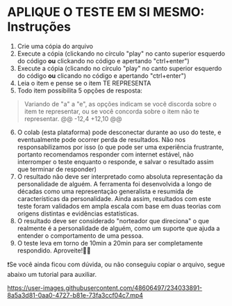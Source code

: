 # APLIQUE O TESTE EM SI MESMO: Instruções
1. Crie uma cópia do arquivo
2. Execute a cópia (clickando no círculo "play" no canto superior esquerdo do código **ou** clickando no código e apertando "ctrl+enter")
2. Execute a cópia (clicando no círculo "play" no canto superior esquerdo do código **ou** clicando no código e apertando "ctrl+enter")
3. Leia o item e pense se o item TE REPRESENTA
4. Todo item possibilita 5 opções de resposta:
> Variando de "a" a "e", as opções indicam se você discorda sobre o item te representar, ou se você concorda sobre o item não te representar.
@@ -12,4 +12,10 @@
6. O colab (esta plataforma) pode desconectar durante ao uso do teste, e eventualmente pode ocorrer perda de resultados. Não nos responsabilizamos por isso (o que pode ser uma experiência frustrante, portanto recomendamos responder com internet estável, não interromper o teste enquanto o responde, e salvar o resultado assim que terminar de responder)
7. O resultado não deve ser interpretado como absoluta representação da personalidade de alguém. A ferramenta foi desenvolvida a longo de décadas como uma representação generalista e resumida de características da personalidade. Ainda assim, resultados com este teste foram validados em ampla escala com base em duas teorias com origens distintas e evidências estatísticas.
8. O resultado deve ser considerado "norteador que direciona" o que realmente é a personalidade de alguém, como um suporte que ajuda a entender o comportamento de uma pessoa.
9. O teste leva em torno de 10min a 20min para ser completamente respondido. Aproveite!📝😎

❗️Se você ainda ficou com dúvida, ou não conseguiu copiar o arquivo, segue abaixo um tutorial para auxiliar. 

https://user-images.githubusercontent.com/48606497/234033891-8a5a3d81-0aa0-4727-b81e-73fa3ccf04c7.mp4
